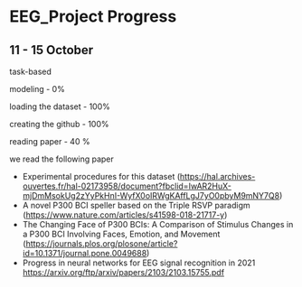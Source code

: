 # EEG_Project Progress

## 11 - 15 October

task-based

modeling - 0%

loading the dataset - 100%

creating the github - 100%

reading paper - 40 % 

we read the following paper 
  - Experimental procedures for this dataset (https://hal.archives-ouvertes.fr/hal-02173958/document?fbclid=IwAR2HuX-mjDmMsokUg2zYyPkHnI-WyfX0oIRWgKAffLgJ7yO0pbyM9mNY7Q8) 
  - A novel P300 BCI speller based on the Triple RSVP paradigm (https://www.nature.com/articles/s41598-018-21717-y)
  - The Changing Face of P300 BCIs: A Comparison of Stimulus Changes in a P300 BCI Involving Faces, Emotion, and Movement (https://journals.plos.org/plosone/article?id=10.1371/journal.pone.0049688)
  - Progress in neural networks for EEG signal recognition in 2021
https://arxiv.org/ftp/arxiv/papers/2103/2103.15755.pdf 



